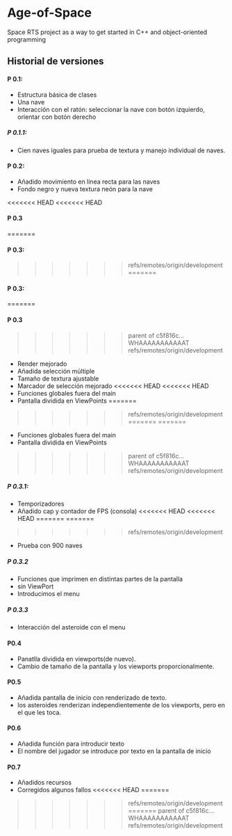 # Age-of-Space

Space RTS project as a way to get started in C++ and object-oriented programming

## Historial de versiones

#### P 0.1:
- Estructura básica de clases
- Una nave
- Interacción con el ratón: seleccionar la nave con botón izquierdo, orientar con botón derecho

##### P 0.1.1:
- Cien naves iguales para prueba de textura y manejo individual de naves.

#### P 0.2:
- Añadido movimiento en línea recta para las naves
- Fondo negro y nueva textura neón para la nave

<<<<<<< HEAD
<<<<<<< HEAD
#### P 0.3
=======
#### P 0.3:
>>>>>>> refs/remotes/origin/development
=======
#### P 0.3:
=======
#### P 0.3
>>>>>>> parent of c5f816c... WHAAAAAAAAAAAT
>>>>>>> refs/remotes/origin/development
- Render mejorado
- Añadida selección múltiple
- Tamaño de textura ajustable
- Marcador de selección mejorado
<<<<<<< HEAD
<<<<<<< HEAD
- Funciones globales fuera del main
- Pantalla dividida en ViewPoints
=======
>>>>>>> refs/remotes/origin/development
=======
=======
- Funciones globales fuera del main
- Pantalla dividida en ViewPoints
>>>>>>> parent of c5f816c... WHAAAAAAAAAAAT
>>>>>>> refs/remotes/origin/development

##### P 0.3.1:
- Temporizadores
- Añadido cap y contador de FPS (consola)
<<<<<<< HEAD
<<<<<<< HEAD
=======
=======
>>>>>>> refs/remotes/origin/development
- Prueba con 900 naves

##### P 0.3.2
- Funciones que imprimen en distintas partes de la pantalla
- sin ViewPort
- Introducimos el menu

##### P 0.3.3
- Interacción del asteroide con el menu

#### P0.4
- Panatlla dividida en viewports(de nuevo).
- Cambio de tamaño de la pantalla y los viewports proporcionalmente.

#### P0.5
- Añadida pantalla de inicio con renderizado de texto.
- los asteroides renderizan independientemente de los viewports, pero en el que les toca.

#### P0.6
- Añadida función para introducir texto
- El nombre del jugador se introduce por texto en la pantalla de inicio

#### P0.7
- Añadidos recursos
- Corregidos algunos fallos
<<<<<<< HEAD
=======
>>>>>>> refs/remotes/origin/development
=======
>>>>>>> parent of c5f816c... WHAAAAAAAAAAAT
>>>>>>> refs/remotes/origin/development
